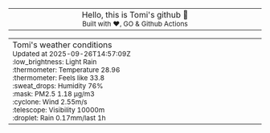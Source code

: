 
<div align="center">
<table>
<tbody>
<td align="center">
<img width="2000" height="0"><br>
Hello, this is Tomi's github 👋<br>
<sup>Built with ❤️, GO & Github Actions</sup><br>
<img width="2000" height="0">
</td>
</tbody>
</table>
</div>
<table>
<tbody>
<td align="left">
<img width="2000" height="0"><br>
Tomi's weather conditions<br>
<sup>Updated at 2025-09-26T14:57:09Z</sup><br>
<sup>:low_brightness: Light Rain</sup><br>
<sup>:thermometer: Temperature 28.96 </sup><br>
<sup>:thermometer: Feels like 33.8</sup><br>
<sup>:sweat_drops: Humidity 76%</sup><br>
<sup>:mask: PM2.5 1.18 μg/m3</sup><br>
<sup>:cyclone: Wind 2.55m/s </sup><br>
<sup>:telescope: Visibility 10000m </sup><br>
<sup>:droplet: Rain 0.17mm/last 1h </sup><br>
<img width="2000" height="0">
</td>
<td align="left">
<img width="2000" height="0"><br>
<br>
<img width="2000" height="0">
</td>
</tbody>
</table>
</div>
    